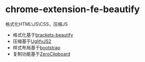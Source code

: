 chrome-extension-fe-beautify
============================

格式化HTML\JS\CSS，压缩JS

- 格式化基于[brackets-beautify](https://github.com/drewhjava/brackets-beautify)
- 压缩基于[UglifyJS2](https://github.com/mishoo/UglifyJS2)
- 样式布局基于[bootstrap](http://twitter.github.io/bootstrap/)
- 复制功能基于[ZeroClipboard](https://github.com/jonrohan/ZeroClipboard)